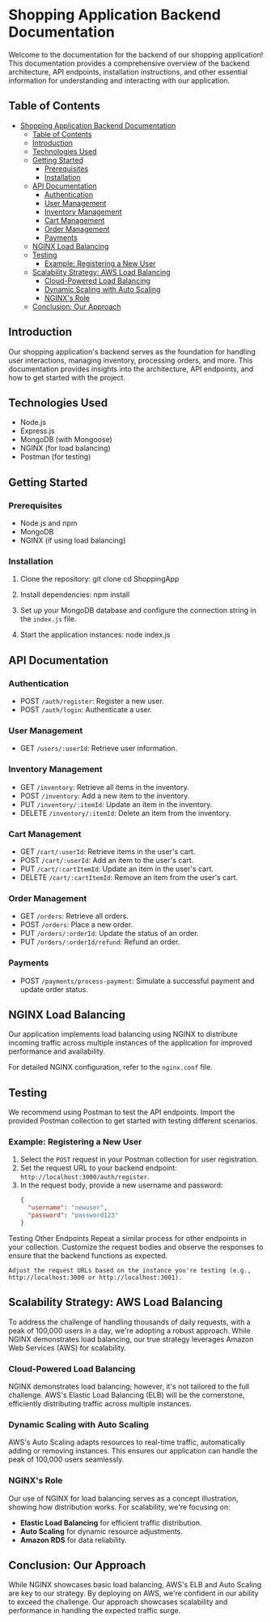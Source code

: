 # Shopping Application Backend Documentation

Welcome to the documentation for the backend of our shopping application! This documentation provides a comprehensive overview of the backend architecture, API endpoints, installation instructions, and other essential information for understanding and interacting with our application.

## Table of Contents

- [Shopping Application Backend Documentation](#shopping-application-backend-documentation)
  - [Table of Contents](#table-of-contents)
  - [Introduction](#introduction)
  - [Technologies Used](#technologies-used)
  - [Getting Started](#getting-started)
    - [Prerequisites](#prerequisites)
    - [Installation](#installation)
  - [API Documentation](#api-documentation)
    - [Authentication](#authentication)
    - [User Management](#user-management)
    - [Inventory Management](#inventory-management)
    - [Cart Management](#cart-management)
    - [Order Management](#order-management)
    - [Payments](#payments)
  - [NGINX Load Balancing](#nginx-load-balancing)
  - [Testing](#testing)
    - [Example: Registering a New User](#example-registering-a-new-user)
  - [Scalability Strategy: AWS Load Balancing](#scalability-strategy-aws-load-balancing)
    - [Cloud-Powered Load Balancing](#cloud-powered-load-balancing)
    - [Dynamic Scaling with Auto Scaling](#dynamic-scaling-with-auto-scaling)
    - [NGINX's Role](#nginxs-role)
  - [Conclusion: Our Approach](#conclusion-our-approach)


## Introduction

Our shopping application's backend serves as the foundation for handling user interactions, managing inventory, processing orders, and more. This documentation provides insights into the architecture, API endpoints, and how to get started with the project.

## Technologies Used

- Node.js
- Express.js
- MongoDB (with Mongoose)
- NGINX (for load balancing)
- Postman (for testing)

## Getting Started

### Prerequisites

- Node.js and npm
- MongoDB
- NGINX (if using load balancing)

### Installation

1. Clone the repository:
  git clone <repository-url>
  cd ShoppingApp

2. Install dependencies:
   npm install

3. Set up your MongoDB database and configure the connection string in the `index.js` file.

4. Start the application instances:
    node index.js


## API Documentation

### Authentication

- POST `/auth/register`: Register a new user.
- POST `/auth/login`: Authenticate a user.

### User Management

- GET `/users/:userId`: Retrieve user information.

### Inventory Management

- GET `/inventory`: Retrieve all items in the inventory.
- POST `/inventory`: Add a new item to the inventory.
- PUT `/inventory/:itemId`: Update an item in the inventory.
- DELETE `/inventory/:itemId`: Delete an item from the inventory.

### Cart Management

- GET `/cart/:userId`: Retrieve items in the user's cart.
- POST `/cart/:userId`: Add an item to the user's cart.
- PUT `/cart/:cartItemId`: Update an item in the user's cart.
- DELETE `/cart/:cartItemId`: Remove an item from the user's cart.

### Order Management

- GET `/orders`: Retrieve all orders.
- POST `/orders`: Place a new order.
- PUT `/orders/:orderId`: Update the status of an order.
- PUT `/orders/:orderId/refund`: Refund an order.

### Payments

- POST `/payments/process-payment`: Simulate a successful payment and update order status.

## NGINX Load Balancing

Our application implements load balancing using NGINX to distribute incoming traffic across multiple instances of the application for improved performance and availability.

For detailed NGINX configuration, refer to the `nginx.conf` file.

## Testing

We recommend using Postman to test the API endpoints. Import the provided Postman collection to get started with testing different scenarios.

### Example: Registering a New User

1. Select the `POST` request in your Postman collection for user registration.
2. Set the request URL to your backend endpoint: `http://localhost:3000/auth/register`.
3. In the request body, provide a new username and password:
   ```json
   {
     "username": "newuser",
     "password": "password123"
   }

Testing Other Endpoints
    Repeat a similar process for other endpoints in your collection. Customize the request bodies and observe the responses to ensure that the backend functions as expected.

    Adjust the request URLs based on the instance you're testing (e.g., http://localhost:3000 or http://localhost:3001).


## Scalability Strategy: AWS Load Balancing

To address the challenge of handling thousands of daily requests, with a peak of 100,000 users in a day, we're adopting a robust approach. While NGINX demonstrates load balancing, our true strategy leverages Amazon Web Services (AWS) for scalability.

### Cloud-Powered Load Balancing

NGINX demonstrates load balancing; however, it's not tailored to the full challenge. AWS's Elastic Load Balancing (ELB) will be the cornerstone, efficiently distributing traffic across multiple instances.

### Dynamic Scaling with Auto Scaling

AWS's Auto Scaling adapts resources to real-time traffic, automatically adding or removing instances. This ensures our application can handle the peak of 100,000 users seamlessly.

### NGINX's Role

Our use of NGINX for load balancing serves as a concept illustration, showing how distribution works. For scalability, we're focusing on:

- **Elastic Load Balancing** for efficient traffic distribution.
- **Auto Scaling** for dynamic resource adjustments.
- **Amazon RDS** for data reliability.

## Conclusion: Our Approach

While NGINX showcases basic load balancing, AWS's ELB and Auto Scaling are key to our strategy. By deploying on AWS, we're confident in our ability to exceed the challenge. Our approach showcases scalability and performance in handling the expected traffic surge.


